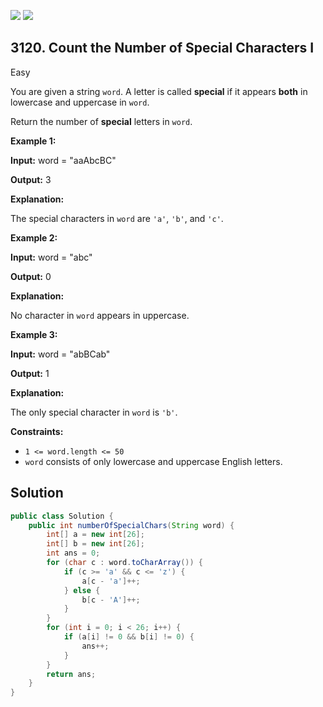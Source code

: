 [![](https://img.shields.io/github/stars/javadev/LeetCode-in-Java?label=Stars&style=flat-square)](https://github.com/javadev/LeetCode-in-Java)
[![](https://img.shields.io/github/forks/javadev/LeetCode-in-Java?label=Fork%20me%20on%20GitHub%20&style=flat-square)](https://github.com/javadev/LeetCode-in-Java/fork)

## 3120\. Count the Number of Special Characters I

Easy

You are given a string `word`. A letter is called **special** if it appears **both** in lowercase and uppercase in `word`.

Return the number of **special** letters in `word`.

**Example 1:**

**Input:** word = "aaAbcBC"

**Output:** 3

**Explanation:**

The special characters in `word` are `'a'`, `'b'`, and `'c'`.

**Example 2:**

**Input:** word = "abc"

**Output:** 0

**Explanation:**

No character in `word` appears in uppercase.

**Example 3:**

**Input:** word = "abBCab"

**Output:** 1

**Explanation:**

The only special character in `word` is `'b'`.

**Constraints:**

*   `1 <= word.length <= 50`
*   `word` consists of only lowercase and uppercase English letters.

## Solution

```java
public class Solution {
    public int numberOfSpecialChars(String word) {
        int[] a = new int[26];
        int[] b = new int[26];
        int ans = 0;
        for (char c : word.toCharArray()) {
            if (c >= 'a' && c <= 'z') {
                a[c - 'a']++;
            } else {
                b[c - 'A']++;
            }
        }
        for (int i = 0; i < 26; i++) {
            if (a[i] != 0 && b[i] != 0) {
                ans++;
            }
        }
        return ans;
    }
}
```